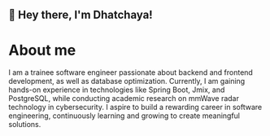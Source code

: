 ## 👋 Hey there, I'm Dhatchaya!

# About me
I am a trainee software engineer passionate about backend and frontend development, as well as database optimization. Currently, I am gaining hands-on experience in technologies like Spring Boot, Jmix, and PostgreSQL, while conducting academic research on mmWave radar technology in cybersecurity. I aspire to build a rewarding career in software engineering, continuously learning and growing to create meaningful solutions.

<!--
**Dhatchaya/Dhatchaya** is a ✨ _special_ ✨ repository because its `README.md` (this file) appears on your GitHub profile.
Here are some ideas to get you started:

- 🔭 I’m currently working on ...
- 🌱 I’m currently learning ...
- 👯 I’m looking to collaborate on ...
- 🤔 I’m looking for help with ...
- 💬 Ask me about ...
- 📫 How to reach me: ...
- 😄 Pronouns: ...
- ⚡ Fun fact: ...
-->

